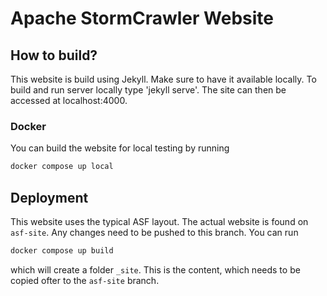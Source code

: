 # Apache StormCrawler Website

## How to build?

This website is build using Jekyll. Make sure to have it available locally.
To build and run server locally type 'jekyll serve'. The site can then be accessed at localhost:4000.

### Docker

You can build the website for local testing by running

```bash
docker compose up local
```


## Deployment

This website uses the typical ASF layout. The actual website is found on `asf-site`. Any changes need to be pushed to this branch.
You can run

```bash
docker compose up build
```

which will create a folder `_site`. This is the content, which needs to be copied ofter to the `asf-site` branch.